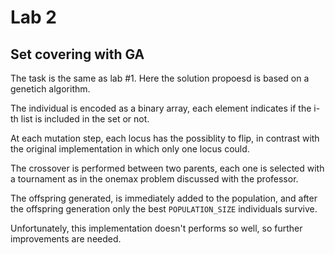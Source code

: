 # Lab 2

## Set covering with GA

The task is the same as lab #1. Here the solution propoesd is based on a genetich algorithm.

The individual is encoded as a binary array, each element indicates if the i-th list is included in the set or not.

At each mutation step, each locus has the possiblity to flip, in contrast with the original implementation in which only one locus could.

The crossover is performed between two parents, each one is selected with a tournament as in the onemax problem discussed with the professor.

The offspring generated, is immediately added to the population, and after the offspring generation only the best `POPULATION_SIZE` individuals survive.

Unfortunately, this implementation doesn't performs so well, so further improvements are needed.
